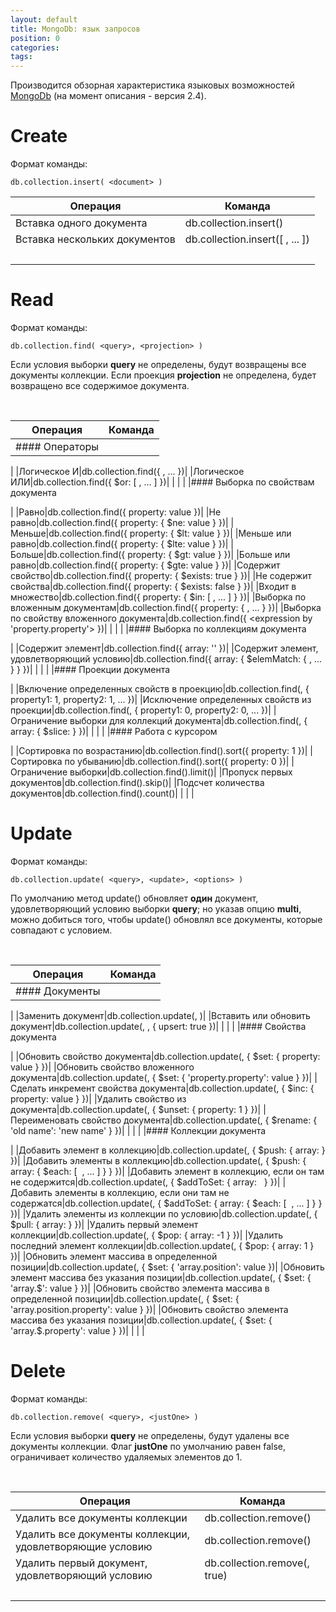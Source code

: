 ```yaml
---
layout: default
title: MongoDb: язык запросов
position: 0
categories: 
tags: 
---
```


Производится обзорная характеристика языковых возможностей [MongoDb](http://www.mongodb.org/) (на момент описания - версия 2.4).

# Create

Формат команды:

```
db.collection.insert( <document> )
```

|Операция|Команда|
|--------|-------|
|Вставка одного документа|db.collection.insert(<document>)|
|Вставка нескольких документов|db.collection.insert([ <document>, ... ])|
| | |

# Read

Формат команды:

```
db.collection.find( <query>, <projection> )
```

Если условия выборки **query** не определены, будут возвращены все документы коллекции. Если проекция **projection** не определена, будет возвращено все содержимое документа.

 

|Операция|Команда|
|--------|-------|
|#### Операторы

|
|Логическое И|db.collection.find({ <expression>, ... })|
|Логическое ИЛИ|db.collection.find({ $or: [ <expression>, ... ] })|
| | |
|#### Выборка по свойствам документа

|
|Равно|db.collection.find({ property: value })|
|Не равно|db.collection.find({ property: { $ne: value } })|
|Меньше|db.collection.find({ property: { $lt: value } })|
|Меньше или равно|db.collection.find({ property: { $lte: value } })|
|Больше|db.collection.find({ property: { $gt: value } })|
|Больше или равно|db.collection.find({ property: { $gte: value } })|
|Содержит свойство|db.collection.find({ property: { $exists: true } })|
|Не содержит свойства|db.collection.find({ property: { $exists: false } })|
|Входит в множество|db.collection.find({ property: { $in: [ <element>, ... ] } })|
|Выборка по вложенным документам|db.collection.find({ property: { <expression by property of subdocument>, ... } })|
|Выборка по свойству вложенного документа|db.collection.find({ <expression by 'property.property'> })|
| | |
|#### Выборка по коллекциям документа

|
|Содержит элемент|db.collection.find({ array: '<element>' })|
|Содержит элемент, удовлетворяющий условию|db.collection.find({ array: { $elemMatch: { <expression>, ... } } })|
| | |
|#### Проекции документа

|
|Включение определенных свойств в проекцию|db.collection.find(<expression>, { property1: 1, property2: 1, ... })|
|Исключение определенных свойств из проекции|db.collection.find(<expression>, { property1: 0, property2: 0, ... })|
|Ограничение выборки для коллекций документа|db.collection.find(<expression>, { array: { $slice: <number> } })|
| | |
|#### Работа с курсором

|
|Сортировка по возрастанию|db.collection.find().sort({ property: 1 })|
|Сортировка по убыванию|db.collection.find().sort({ property: 0 })|
|Ограничение выборки|db.collection.find().limit(<number>)|
|Пропуск первых документов|db.collection.find().skip(<number>)|
|Подсчет количества документов|db.collection.find().count()|
| | |

# Update

Формат команды:

```
db.collection.update( <query>, <update>, <options> )
```

По умолчанию метод update() обновляет **один** документ, удовлетворяющий условию выборки **query**; но указав опцию **multi**, можно добиться того, чтобы update() обновлял все документы, которые совпадают с условием.

 

|Операция|Команда|
|--------|-------|
|#### Документы

|
|Заменить документ|db.collection.update(<expression>, <document>)|
|Вставить или обновить документ|db.collection.update(<expression>, <document>, { upsert: true })|
| | |
|#### Свойства документа

|
|Обновить свойство документа|db.collection.update(<expression>, { $set: { property: value } })|
|Обновить свойство вложенного документа|db.collection.update(<expression>, { $set: { 'property.property': value } })|
|Сделать инкремент свойства документа|db.collection.update(<expression>, { $inc: { property: value } })|
|Удалить свойство из документа|db.collection.update(<expression>, { $unset: { property: 1 } })|
|Переименовать свойство документа|db.collection.update(<expression>, { $rename: { 'old name': 'new name' } })|
| | |
|#### Коллекции документа

|
|Добавить элемент в коллекцию|db.collection.update(<expression>, { $push: { array: <element> } })|
|Добавить элементы в коллекцию|db.collection.update(<expression>, { $push: { array: { $each: [ <element> , ... ] } } })|
|Добавить элемент в коллекцию, если он там не содержится|db.collection.update(<expression>, { $addToSet: { array: <element>   } })|
|Добавить элементы в коллекцию, если они там не содержатся|db.collection.update(<expression>, { $addToSet: { array: { $each: [ <element> , ... ] } } })|
|Удалить элементы из коллекции по условию|db.collection.update(<expression>, { $pull: { array: <expression by element> } })|
|Удалить первый элемент коллекции|db.collection.update(<expression>, { $pop: { array: -1 } })|
|Удалить последний элемент коллекции|db.collection.update(<expression>, { $pop: { array: 1 } })|
|Обновить элемент массива в определенной позиции|db.collection.update(<expression>, { $set: { 'array.position': value })|
|Обновить элемент массива без указания позиции|db.collection.update(<expression>, { $set: { 'array.$': value } })|
|Обновить свойство элемента массива в определенной позиции|db.collection.update(<expression>, { $set: { 'array.position.property': value } })|
|Обновить свойство элемента массива без указания позиции|db.collection.update(<expression>, { $set: { 'array.$.property': value } })|
| | |

# Delete

Формат команды:

```
db.collection.remove( <query>, <justOne> )
```

Если условия выборки **query** не определены, будут удалены все документы коллекции. Флаг **justOne** по умолчанию равен false, ограничивает количество удаляемых элементов до 1.

 

|Операция|Команда|
|--------|-------|
|Удалить все документы коллекции|db.collection.remove()|
|Удалить все документы коллекции, удовлетворяющие условию|db.collection.remove(<expression>)|
|Удалить первый документ, удовлетворяющий условию|db.collection.remove(<expression>, true)|
| | |

 

 

